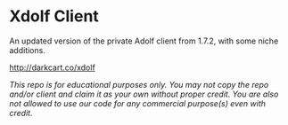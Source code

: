 # Xdolf Client

An updated version of the private Adolf client from 1.7.2, with some niche additions.

http://darkcart.co/xdolf

*This repo is for educational purposes only. You may not copy the repo and/or client and claim it as your own without proper credit. You are also not allowed to use our code for any commercial purpose(s) even with credit.*
